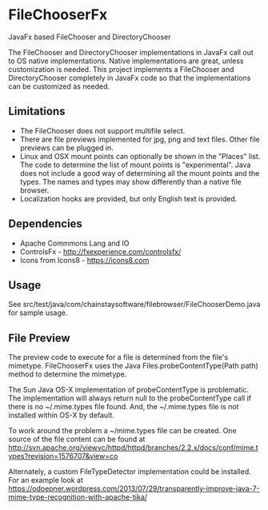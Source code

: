 # FileChooserFx
JavaFx based FileChooser and DirectoryChooser

The FileChooser and DirectoryChooser implementations in JavaFx call out to OS native implementations.
Native implementations are great, unless customization is needed. This project implements a FileChooser
and DirectoryChooser completely in JavaFx code so that the implementations can be customized as needed.

## Limitations
* The FileChooser does not support multifile select.
* There are file previews implemented for jpg, png and text files. Other file previews can be plugged in.
* Linux and OSX mount points can optionally be shown in the "Places" list. The code to determine the list of mount points is "experimental". Java does not include a good way of determining all the mount points and the types. The names and types may show differently than a native file browser.
* Localization hooks are provided, but only English text is provided.

## Dependencies
* Apache Commmons Lang and IO
* ControlsFx - http://fxexperience.com/controlsfx/
* Icons from Icons8 - https://icons8.com

## Usage
See src/test/java/com/chainstaysoftware/filebrowser/FileChooserDemo.java for sample usage.

## File Preview
The preview code to execute for a file is determined from the file's mimetype.
FileChooserFx uses the Java Files.probeContentType(Path path) method to determine
the mimetype.

The Sun Java OS-X implementation of probeContentType is problematic. The
implementation will always return null to the probeContentType
call if there is no ~/.mime.types file found. And, the ~/.mime.types file is
not installed within OS-X by default.

To work around the problem a ~/mime.types file can be created. One source of the
file content  can be found at
http://svn.apache.org/viewvc/httpd/httpd/branches/2.2.x/docs/conf/mime.types?revision=1576707&view=co

Alternately, a custom FileTypeDetector implementation could be installed.
For an example look at https://odoepner.wordpress.com/2013/07/29/transparently-improve-java-7-mime-type-recognition-with-apache-tika/
